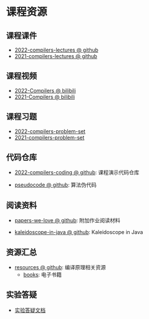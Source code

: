 # 课程资源

## 课程课件
- [2022-compilers-lectures @ github](https://github.com/courses-at-nju-by-hfwei/compilers-lectures/tree/master/2022)
- [2021-compilers-lectures @ github](https://github.com/courses-at-nju-by-hfwei/compilers-lectures/tree/master/2021)

## 课程视频
- [2022-Compilers @ bilibili](https://space.bilibili.com/479141149/channel/collectiondetail?sid=837891)
- [2021-Compilers @ bilibili](https://space.bilibili.com/479141149/channel/seriesdetail?sid=490581)

## 课程习题
- [2022-compilers-problem-set](https://github.com/courses-at-nju-by-hfwei/compilers-problem-set/tree/master/2022)
- [2021-compilers-problem-set](https://github.com/courses-at-nju-by-hfwei/compilers-problem-set/tree/master/2021)

## 代码仓库
- [2022-compilers-coding @ github](https://github.com/courses-at-nju-by-hfwei/2022-compilers-coding): 课程演示代码仓库

- [pseudocode @ github](https://github.com/courses-at-nju-by-hfwei/compilers-pseudocode): 算法伪代码

## 阅读资料
- [papers-we-love @ github](https://github.com/courses-at-nju-by-hfwei/compilers-papers-we-love): 附加作业阅读材料

- [kaleidoscope-in-java @ github](https://github.com/courses-at-nju-by-hfwei/kaleidoscope-in-java): Kaleidoscope in Java

## 资源汇总
- [resources @ github](https://github.com/courses-at-nju-by-hfwei/compilers-resources): 编译原理相关资源
  - [books](https://github.com/courses-at-nju-by-hfwei/compilers-resources/tree/master/books): 电子书籍

## 实验答疑
- [实验答疑文档](https://docs.qq.com/doc/DZU5valBKRVhydGpL)